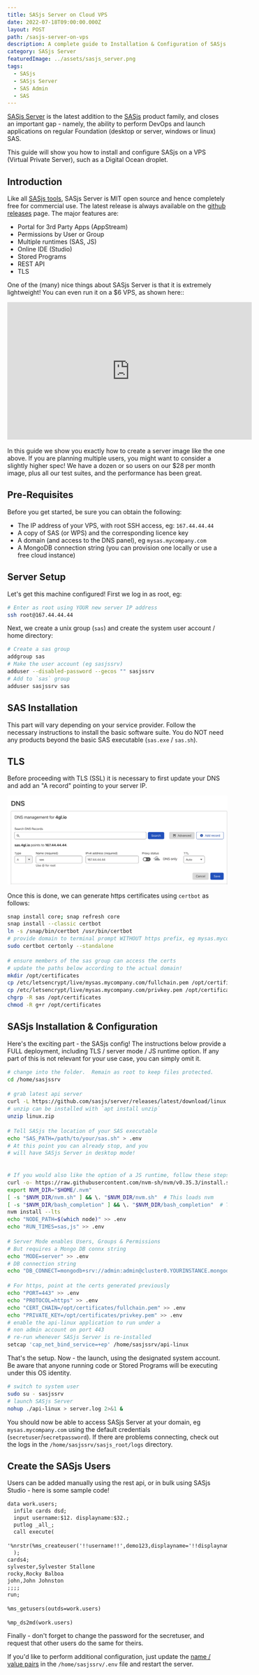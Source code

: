 ```yaml
---
title: SASjs Server on Cloud VPS
date: 2022-07-18T09:00:00.000Z
layout: POST
path: /sasjs-server-on-vps
description: A complete guide to Installation & Configuration of SASjs Server on a VPS (Digital Ocean)
category: SASjs Server
featuredImage: ../assets/sasjs_server.png
tags:
  - SASjs
  - SASjs Server
  - SAS Admin
  - SAS
---
```


[SASjs Server](https://server.sasjs.io) is the latest addition to the [SASjs](https://github.com/sasjs) product family, and closes an important gap - namely, the ability to perform DevOps and launch applications on regular Foundation (desktop or server, windows or linux) SAS.

This guide will show you how to install and configure SASjs on a VPS (Virtual Private Server), such as a Digital Ocean droplet.

## Introduction

Like all [SASjs tools](https://github.com/sasjs), SASjs Server is MIT open source and hence completely free for commercial use.  The latest release is always available on the [github releases](https://github.com/sasjs/server/releases) page.  The major features are:

* Portal for 3rd Party Apps (AppStream)
* Permissions by User or Group
* Multiple runtimes (SAS, JS)
* Online IDE (Studio)
* Stored Programs
* REST API
* TLS

One of the (many) nice things about SASjs Server is that it is extremely lightweight!  You can even run it on a $6 VPS, as shown here::

<iframe width="560" height="315" src="https://www.youtube.com/embed/aYufNmHLmBs" title="YouTube video player" frameborder="0" allow="accelerometer; autoplay; clipboard-write; encrypted-media; gyroscope; picture-in-picture" allowfullscreen></iframe>

In this guide we show you exactly how to create a server image like the one above.  If you are planning multiple users, you might want to consider a slightly higher spec!  We have a dozen or so users on our $28 per month image, plus all our test suites, and the performance has been great.

## Pre-Requisites

Before you get started, be sure you can obtain the following:

* The IP address of your VPS, with root SSH access, eg: `167.44.44.44`
* A copy of SAS (or WPS) and the corresponding licence key
* A domain (and access to the DNS panel), eg `mysas.mycompany.com`
* A MongoDB connection string (you can provision one locally or use a free cloud instance)


## Server Setup

Let's get this machine configured! First we log in as root, eg:

```bash
# Enter as root using YOUR new server IP address
ssh root@167.44.44.44
```

Next, we create a unix group (`sas`) and create the system user account / home directory:

```bash
# Create a sas group
addgroup sas
# Make the user account (eg sasjssrv)
adduser --disabled-password --gecos "" sasjssrv
# Add to `sas` group
adduser sasjssrv sas
```

## SAS Installation

This part will vary depending on your service provider.  Follow the necessary instructions to install the basic software suite. You do NOT need any products beyond the basic SAS executable (`sas.exe` / `sas.sh`).

## TLS

Before proceeding with TLS (SSL) it is necessary to first update your DNS and add an "A record" pointing to your server IP.

![](../assets/sasjs_server_dns.png)

Once this is done, we can generate https certificates using `certbot` as follows:

```bash
snap install core; snap refresh core
snap install --classic certbot
ln -s /snap/bin/certbot /usr/bin/certbot
# provide domain to terminal prompt WITHOUT https prefix, eg mysas.mycompany.com
sudo certbot certonly --standalone

# ensure members of the sas group can access the certs
# update the paths below according to the actual domain!
mkdir /opt/certificates
cp /etc/letsencrypt/live/mysas.mycompany.com/fullchain.pem /opt/certificates/fullchain.pem
cp /etc/letsencrypt/live/mysas.mycompany.com/privkey.pem /opt/certificates/privkey.pem
chgrp -R sas /opt/certificates
chmod -R g+r /opt/certificates
```

## SASjs Installation & Configuration

Here's the exciting part - the SASjs config!  The instructions below provide a FULL deployment, including TLS / server mode / JS runtime option.  If any part of this is not relevant for your use case, you can simply omit it.

```bash
# change into the folder.  Remain as root to keep files protected.
cd /home/sasjssrv

# grab latest api server
curl -L https://github.com/sasjs/server/releases/latest/download/linux.zip > linux.zip
# unzip can be installed with `apt install unzip`
unzip linux.zip

# Tell SASjs the location of your SAS executable
echo "SAS_PATH=/path/to/your/sas.sh" > .env
# At this point you can already stop, and you
# will have SASjs Server in desktop mode!


# If you would also like the option of a JS runtime, follow these steps:
curl -o- https://raw.githubusercontent.com/nvm-sh/nvm/v0.35.3/install.sh | bash
export NVM_DIR="$HOME/.nvm"
[ -s "$NVM_DIR/nvm.sh" ] && \. "$NVM_DIR/nvm.sh"  # This loads nvm
[ -s "$NVM_DIR/bash_completion" ] && \. "$NVM_DIR/bash_completion"  # This loads nvm bash_completion
nvm install --lts
echo "NODE_PATH=$(which node)" >> .env
echo "RUN_TIMES=sas,js" >> .env

# Server Mode enables Users, Groups & Permissions
# But requires a Mongo DB connx string
echo "MODE=server" >> .env
# DB connection string
echo "DB_CONNECT=mongodb+srv://admin:admin@cluster0.YOURINSTANCE.mongodb.net/sasjs?retryWrites=true&w=majority" >> .env

# For https, point at the certs generated previously
echo "PORT=443" >> .env
echo "PROTOCOL=https" >> .env
echo "CERT_CHAIN=/opt/certificates/fullchain.pem" >> .env
echo "PRIVATE_KEY=/opt/certificates/privkey.pem" >> .env
# enable the api-linux application to run under a
# non admin account on port 443
# re-run whenever SASjs Server is re-installed
setcap 'cap_net_bind_service=+ep' /home/sasjssrv/api-linux
```

That's the setup. Now - the launch, using the designated system account.  Be aware that anyone running code or Stored Programs will be executing under this OS identity.

```bash
# switch to system user
sudo su - sasjssrv
# launch SASjs Server
nohup ./api-linux > server.log 2>&1 &
```

You should now be able to access SASjs Server at your domain, eg `mysas.mycompany.com` using the default credentials (`secretuser`/`secretpassword`).  If there are problems connecting, check out the logs in the `/home/sasjssrv/sasjs_root/logs` directory.

## Create the SASjs Users

Users can be added manually using the rest api, or in bulk using SASjs Studio - here is some sample code!

```sas
data work.users;
  infile cards dsd;
  input username:$12. displayname:$32.;
  putlog _all_;
  call execute(
    '%nrstr(%ms_createuser('!!username!!',demo123,displayname='!!displayname!!'))'
  );
cards4;
sylvester,Sylvester Stallone
rocky,Rocky Balboa
john,John Johnston
;;;;
run;

%ms_getusers(outds=work.users)

%mp_ds2md(work.users)
```

Finally - don't forget to change the password for the secretuser, and request that other users do the same for theirs.

If you'd like to perform additional configuration, just update the [name / value pairs](https://server.sasjs.io/settings/) in the `/home/sasjssrv/.env` file and restart the server.


